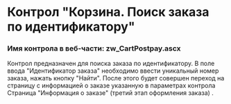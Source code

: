 ﻿---
description: 2.4.11.0
---
# Контрол "Корзина. Поиск заказа по идентификатору"
### Имя контрола в веб-части: zw_CartPostpay.ascx
Контрол предназначен для поиска заказа по идентификатору. В поле ввода "Идентификатор заказа" необходимо ввести уникальный номер заказа, нажать кнопку "Найти". После этого будет совершен переход на страницу с информацией о заказе указанную в параметрах контрола Страница "Информация о заказе" (третий этап оформления заказа) .
